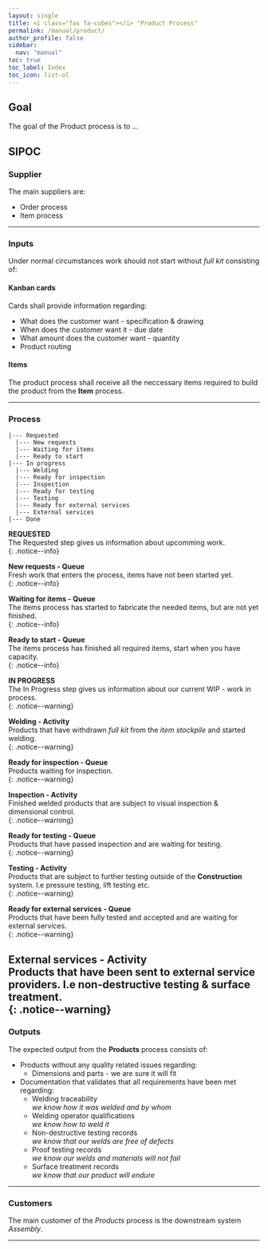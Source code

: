 ```yaml
---
layout: single
title: <i class="fas fa-cubes"></i> "Product Process"
permalink: /manual/product/
author_profile: false
sidebar:
  nav: "manual"
toc: true
toc_label: Index
toc_icon: list-ol
---
```

## Goal
The goal of the Product process is to ...

## SIPOC
### Supplier
The main suppliers are:  
* Order process  
* Item process  


---  

### Inputs
Under normal circumstances work should not start without *full kit* consisting of:

#### Kanban cards
Cards shall provide information regarding:  
* What does the customer want - specification & drawing  
* When does the customer want it - due date  
* What amount does the customer want - quantity  
* Product routing  

#### Items
The product process shall receive all the neccessary items required to build the product from the **Item** process.  

---  

### Process
```
|--- Requested
  |--- New requests
  |--- Waiting for items
  |--- Ready to start
|--- In progress
  |--- Welding
  |--- Ready for inspection
  |--- Inspection
  |--- Ready for testing
  |--- Testing  
  |--- Ready for external services  
  |--- External services  
|--- Done
```
**REQUESTED**  
The Requested step gives us information about upcomming work.  
{: .notice--info}

**New requests - Queue**  
Fresh work that enters the process, items have not been started yet.  
{: .notice--info}

**Waiting for items - Queue**  
The items process has started to fabricate the needed items, but are not yet finished.  
{: .notice--info}

**Ready to start - Queue**  
The items process has finished all required items, start when you have capacity.  
{: .notice--info}  

**IN PROGRESS**  
The In Progress step gives us information about our current WIP - work in process.  
{: .notice--warning}

**Welding - Activity**  
Products that have withdrawn *full kit* from the *item stockpile* and started welding.  
{: .notice--warning}

**Ready for inspection - Queue**  
Products waiting for inspection.  
{: .notice--warning}

**Inspection - Activity**  
Finished welded products that are subject to visual inspection & dimensional control.  
{: .notice--warning}

**Ready for testing - Queue**  
Products that have passed inspection and are waiting for testing.  
{: .notice--warning}

**Testing - Activity**  
Products that are subject to further testing outside of the **Construction** system. I.e pressure testing, lift testing etc.  
{: .notice--warning}

**Ready for external services - Queue**  
Products that have been fully tested and accepted and are waiting for external services.  
{: .notice--warning}

**External services - Activity**  
Products that have been sent to external service providers. I.e non-destructive testing & surface treatment.  
{: .notice--warning}  
---  

### Outputs
The expected output from the **Products** process consists of:  
* Products without any quality related issues regarding:  
  - Dimensions and parts - we are sure it will fit  
* Documentation that validates that all requirements have been met regarding:  
  - Welding traceability  
    *we know how it was welded and by whom*  
  - Welding operator qualifications  
    *we know how to weld it*  
  - Non-destructive testing records  
    *we know that our welds are free of defects*  
  - Proof testing records  
    *we know our welds and materials will not fail*  
  - Surface treatment records  
    *we know that our product will endure*  

---  

### Customers
The main customer of the *Products* process is the downstream system *Assembly*.  

---
